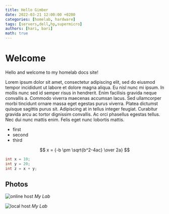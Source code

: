 ```yaml
---
title: Hello Gimber
date: 2022-03-21 12:00:00 +0200
categories: [homelab, hardware]
tags: [servers,dell,hp,supermicro]
authors: [hari, bari]
math: true
---
```


[//]: # (This may be the most platform independent comment)

[//]: # (If you want to add an image at the top of the post, please provide an image with a resolution of 1200 x 630)
[//]: # (   image:  )
[//]: # (       path: /path/to/image    )
[//]: # (       alt: image alternative text )

# Welcome

Hello and welcome to my homelab docs site!

Lorem ipsum dolor sit amet, consectetur adipiscing elit, sed do eiusmod tempor incididunt ut labore et dolore magna aliqua. Eu nisl nunc mi ipsum. In mollis nunc sed id semper risus in hendrerit. Enim facilisis gravida neque convallis a. Commodo viverra maecenas accumsan lacus. Sed ullamcorper morbi tincidunt ornare massa eget egestas purus viverra. Platea dictumst quisque sagittis purus sit. Adipiscing at in tellus integer feugiat. Curabitur gravida arcu ac tortor dignissim convallis. Ac orci phasellus egestas tellus. Nec dui nunc mattis enim. Felis eget nunc lobortis mattis.

* first
* second
* third

$$ 
    x = {-b \pm \sqrt{b^2-4ac} \over 2a} 
$$


~~~c++
int x = 10;
int y = 20;
int z = x + y;
~~~


## Photos
![online host](http://www.storywarren.com/wp-content/uploads/2016/09/space-1.jpg)
_My Lab_

![local host](../../assets/img/common/bg1.jpeg)
_My Lab_